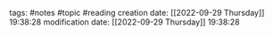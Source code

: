 tags: #notes #topic #reading
creation date: [[2022-09-29 Thursday]] 19:38:28
modification date: [[2022-09-29 Thursday]] 19:38:28
